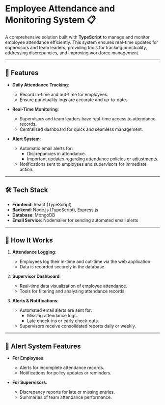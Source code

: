 # Employee Attendance and Monitoring System 📋

A comprehensive solution built with **TypeScript** to manage and monitor employee attendance efficiently. This system ensures real-time updates for supervisors and team leaders, providing tools for tracking punctuality, addressing discrepancies, and improving workforce management.

---

## 🌟 Features

- **Daily Attendance Tracking**: 
  - Record in-time and out-time for employees.
  - Ensure punctuality logs are accurate and up-to-date.

- **Real-Time Monitoring**:
  - Supervisors and team leaders have real-time access to attendance records.
  - Centralized dashboard for quick and seamless management.

- **Alert System**:
  - Automatic email alerts for:
    - Discrepancies in attendance.
    - Important updates regarding attendance policies or adjustments.
  - Notifications sent to employees and supervisors for immediate action.

---

## 🛠️ Tech Stack

- **Frontend**: React (TypeScript)
- **Backend**: Node.js (TypeScript), Express.js
- **Database**: MongoDB
- **Email Service**: Nodemailer for sending automated email alerts


---

## 🚀 How It Works

1. **Attendance Logging**:
   - Employees log their in-time and out-time via the web application.
   - Data is recorded securely in the database.

2. **Supervisor Dashboard**:
   - Real-time data visualization of employee attendance.
   - Tools for filtering and analyzing attendance records.

3. **Alerts & Notifications**:
   - Automated email alerts are sent for:
     - Missing attendance logs.
     - Late check-ins or early check-outs.
   - Supervisors receive consolidated reports daily or weekly.

---

## 📢 Alert System Features

- **For Employees**:
  - Alerts for incomplete attendance records.
  - Notifications for policy updates or reminders.

- **For Supervisors**:
  - Discrepancy reports for late or missing entries.
  - Summaries of team attendance performance.



